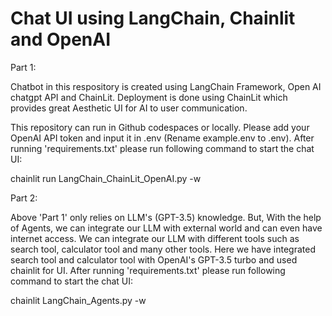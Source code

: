 # Chat UI using LangChain, Chainlit and OpenAI

Part 1:

Chatbot in this respository is created using LangChain Framework, Open AI chatgpt API and ChainLit. Deployment is done using ChainLit which provides great Aesthetic UI for AI to user communication.

This repository can run in Github codespaces or locally. Please add your OpenAI API token and input it in .env (Rename example.env to .env). After running 'requirements.txt' please run following command to start the chat UI:

chainlit run LangChain_ChainLit_OpenAI.py -w

Part 2:

Above 'Part 1' only relies on LLM's (GPT-3.5) knowledge. But, With the help of Agents, we can integrate our LLM with external world and can even have internet access. We can integrate our LLM with different tools such as search tool, calculator tool and many other tools. Here we have integrated search tool and calculator tool with OpenAI's GPT-3.5 turbo and used chainlit for UI. After running 'requirements.txt' please run following command to start the chat UI:

chainlit LangChain_Agents.py -w

